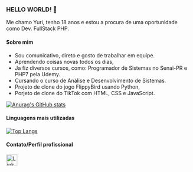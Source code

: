 ### HELLO WORLD! 👋
  Me chamo Yuri, tenho 18 anos e estou a procura de uma oportunidade como Dev. FullStack PHP.

#### Sobre mim 
  
  - Sou comunicativo, direto e gosto de trabalhar em equipe.
  - Aprendendo coisas novas todos os dias,
  - Ja fiz diversos cursos, como: Programador de Sistemas no Senai-PR e PHP7 pela Udemy.
  - Cursando o curso de Análise e Desenvolvimento de Sistemas.
  - Projeto de clone do jogo FlippyBird usando Python,
  - Porjeto de clone do TikTok com HTML, CSS e JavaScript.

[![Anurag's GitHub stats](https://github-readme-stats.vercel.app/api?username=YuriiTerezin&show_icons=true&theme=dark)](https://github.com/anuraghazra/github-readme-stats)

#### Linguagens mais utilizadas

[![Top Langs](https://github-readme-stats.vercel.app/api/top-langs/?username=YuriiTerezin&layout=compact)](https://github.com/anuraghazra/github-readme-stats)

#### Contato/Perfil profissional

[<img src='https://img.shields.io/badge/LinkedIn-0077B5?style=for-the-badge&logo=linkedin&logoColor=white' alt='Linkedin' height='30'>](https://www.linkedin.com/in/yuriiterezin//)
